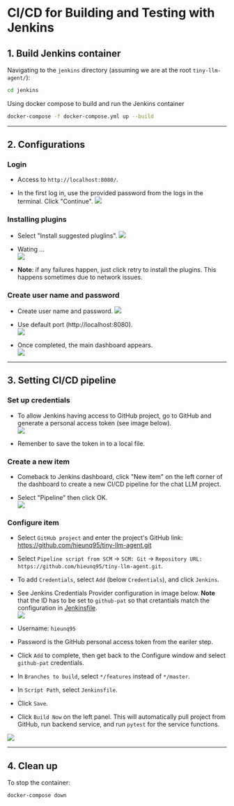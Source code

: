 # CI/CD for Building and Testing with Jenkins

## 1. Build Jenkins container
Navigating to the `jenkins` directory (assuming we are at the root `tiny-llm-agent/`):
```bash
cd jenkins
```

Using docker compose to build and run the Jenkins container
```bash
docker-compose -f docker-compose.yml up --build
```  
---

## 2. Configurations
### Login
- Access to `http://localhost:8080/`.  

- In the first log in, use the provided password from the logs in the terminal.   Click "Continue".
![](images/jenkins_s1.png)

### Installing plugins
- Select "Install suggested pluglins".
![](images/jenkins_s2.png)

- Wating ...  
![](images/jenkins_s3.png)  

- **Note**: if any failures happen, just click retry to install the plugins. This happens sometimes due to network issues.

### Create user name and password
- Create user name and password.
![](images/jenkins_s4.png)  

- Use default port (http://localhost:8080).  
![](images/jenkins_s5.png)  

- Once completed, the main dashboard appears.  
![](images/jenkins_s6.png)

---

## 3. Setting CI/CD pipeline  

### Set up credentials
- To allow Jenkins having access to GitHub project, go to GitHub and generate a personal access token (see image below).  
![](images/jenkins_s9.png)  

- Remenber to save the token in to a local file.

### Create a new item
- Comeback to Jenkins dashboard, click "New item" on the left corner of the dashboard to create a new CI/CD pipeline for the chat LLM project. 

- Select "Pipeline" then click OK.  
![](images/jenkins_s7.png)  

### Configure item

- Select `GitHub project` and enter the project's GitHub link: https://github.com/hieunq95/tiny-llm-agent.git  

- Select `Pipeline script from SCM` -> `SCM: Git` -> `Repository URL: https://github.com/hieunq95/tiny-llm-agent.git`.

- To add `Credentials`, select `Add` (below `Credentials`), and click `Jenkins`.  

- See Jenkins Credentials Provider configuration in image below. 
**Note** that the ID has to be set to `github-pat` so that cretantials match the configuration in [Jenkinsfile](Jenkinsfile).  
![](images/jenkins_s8.png)  

- Username: `hieunq95`   

- Password is the GitHub personal access token from the eariler step.

- Click `Add` to complete, then get back to the Configure window and select `github-pat` credentials.  

- In `Branches to build`, select `*/features` instead of `*/master`.

- In `Script Path`, select `Jenkinsfile`.  

- Click `Save`.

- Click `Build Now` on the left panel. This will automatically pull project from GitHub, run backend service, and run `pytest` for the service functions.

![](images/jenkins_s10.png)

---

## 4. Clean up
To stop the container:
```bash
docker-compose down
```